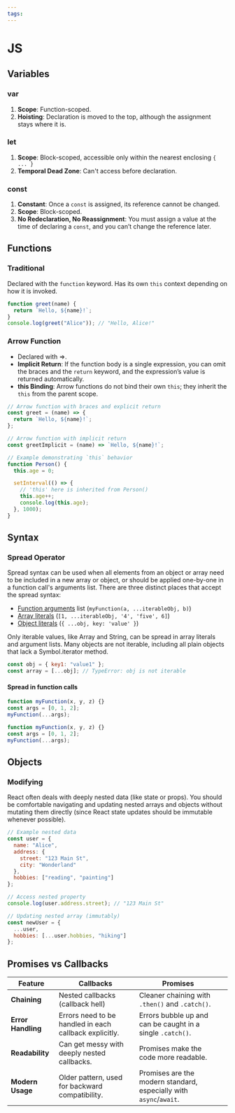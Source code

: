 ```yaml
---
tags:
---
```

# JS
## Variables
### var
1. **Scope**: Function-scoped.
2. **Hoisting**: Declaration is moved to the top, although the assignment stays where it is.
### let
1. **Scope**: Block-scoped, accessible only within the nearest enclosing `{ ... }`
2. **Temporal Dead Zone**: Can't access before declaration.
### const
1. **Constant**: Once a `const` is assigned, its reference cannot be changed.
2. **Scope**: Block-scoped.
3. **No Redeclaration, No Reassignment**: You must assign a value at the time of declaring a `const`, and you can’t change the reference later.

## Functions
### Traditional
Declared with the `function` keyword. Has its own `this` context depending on how it is invoked.
```js
function greet(name) {
  return `Hello, ${name}!`;
}
console.log(greet("Alice")); // "Hello, Alice!"
```
### Arrow Function
- Declared with =>.
- **Implicit Return**: If the function body is a single expression, you can omit the braces and the `return` keyword, and the expression’s value is returned automatically.
- **this Binding**: Arrow functions do not bind their own `this`; they inherit the `this` from the parent scope.

```js
// Arrow function with braces and explicit return
const greet = (name) => {
  return `Hello, ${name}!`;
};

// Arrow function with implicit return
const greetImplicit = (name) => `Hello, ${name}!`;

// Example demonstrating `this` behavior
function Person() {
  this.age = 0;

  setInterval(() => {
    // 'this' here is inherited from Person()
    this.age++;
    console.log(this.age);
  }, 1000);
}
```
## Syntax
### Spread Operator
Spread syntax can be used when all elements from an object or array need to be included in a new array or object, or should be applied one-by-one in a function call's arguments list. There are three distinct places that accept the spread syntax:
- [Function arguments](https://developer.mozilla.org/en-US/docs/Web/JavaScript/Reference/Operators/Spread_syntax#spread_in_function_calls) list (`myFunction(a, ...iterableObj, b)`)
- [Array literals](https://developer.mozilla.org/en-US/docs/Web/JavaScript/Reference/Operators/Spread_syntax#spread_in_array_literals) (`[1, ...iterableObj, '4', 'five', 6]`)
- [Object literals](https://developer.mozilla.org/en-US/docs/Web/JavaScript/Reference/Operators/Spread_syntax#spread_in_object_literals) (`{ ...obj, key: 'value' }`)

Only iterable values, like Array and String, can be spread in array literals and argument lists. Many objects are not iterable, including all plain objects that lack a Symbol.iterator method.

```js
const obj = { key1: "value1" };
const array = [...obj]; // TypeError: obj is not iterable
```
#### Spread in function calls
```js
function myFunction(x, y, z) {}
const args = [0, 1, 2];
myFunction(...args);

function myFunction(x, y, z) {}
const args = [0, 1, 2];
myFunction(...args);
```

## Objects
### Modifying
React often deals with deeply nested data (like state or props). You should be comfortable navigating and updating nested arrays and objects without mutating them directly (since React state updates should be immutable whenever possible).
```js
// Example nested data
const user = {
  name: "Alice",
  address: {
    street: "123 Main St",
    city: "Wonderland"
  },
  hobbies: ["reading", "painting"]
};

// Access nested property
console.log(user.address.street); // "123 Main St"

// Updating nested array (immutably)
const newUser = {
  ...user,
  hobbies: [...user.hobbies, "hiking"]
};
```

## Promises vs Callbacks
| **Feature**        | **Callbacks**                                          | **Promises**                                                       |     |
| ------------------ | ------------------------------------------------------ | ------------------------------------------------------------------ | --- |
| **Chaining**       | Nested callbacks (callback hell)                       | Cleaner chaining with `.then()` and `.catch()`.                    |     |
| **Error Handling** | Errors need to be handled in each callback explicitly. | Errors bubble up and can be caught in a single `.catch()`.         |     |
| **Readability**    | Can get messy with deeply nested callbacks.            | Promises make the code more readable.                              |     |
| **Modern Usage**   | Older pattern, used for backward compatibility.        | Promises are the modern standard, especially with `async`/`await`. |     |
